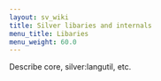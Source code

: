 ```yaml
---
layout: sv_wiki
title: Silver libaries and internals
menu_title: Libaries
menu_weight: 60.0
---
```


Describe core, silver:langutil, etc.


